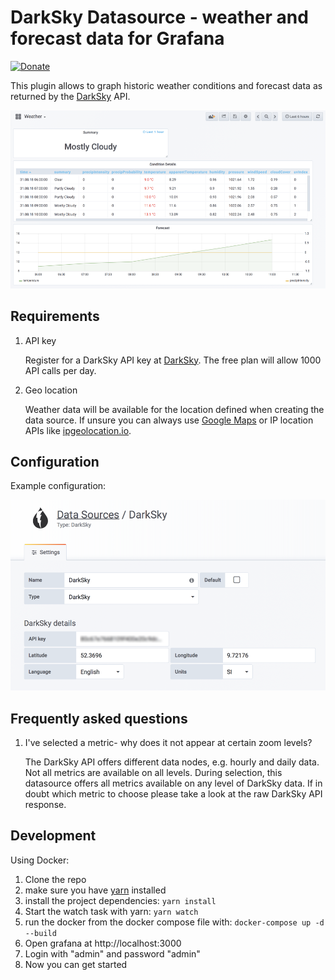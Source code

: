 # DarkSky Datasource - weather and forecast data for Grafana

[![Donate](https://img.shields.io/badge/Donate-PayPal-green.svg)](https://www.paypal.com/cgi-bin/webscr?cmd=_s-xclick&hosted_button_id=7QSA9U4DN9JAQ)

This plugin allows to graph historic weather conditions and forecast data as returned by the [DarkSky](https://darksky.net) API.

![dashboard](https://raw.githubusercontent.com/andig/grafana-darksky/gh-pages/dashboard.png)

## Requirements

1. API key

   Register for a DarkSky API key at [DarkSky](https://darksky.net). The free plan will allow 1000 API calls per day.

2. Geo location

   Weather data will be available for the location defined when creating the data source. If unsure you can always use [Google Maps](https://maps.google.com) or IP location APIs like [ipgeolocation.io](https://ipgeolocation.io).

## Configuration

Example configuration:

![config](https://raw.githubusercontent.com/andig/grafana-darksky/gh-pages/config.png)

## Frequently asked questions

1. I've selected a metric- why does it not appear at certain zoom levels?

   The DarkSky API offers different data nodes, e.g. hourly and daily data. Not all metrics are available on all levels. During selection, this datasource offers all metrics available on any level of DarkSky data. If in doubt which metric to choose please take a look at the raw DarkSky API response.

## Development

Using Docker:

1. Clone the repo
1. make sure you have [yarn](https://yarnpkg.com/) installed
1. install the project dependencies: `yarn install`
1. Start the watch task with yarn: `yarn watch`
1. run the docker from the docker compose file with: `docker-compose up -d --build`
1. Open grafana at http://localhost:3000
1. Login with "admin" and password "admin"
1. Now you can get started